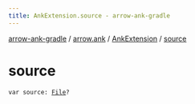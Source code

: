 ```yaml
---
title: AnkExtension.source - arrow-ank-gradle
---
```


[arrow-ank-gradle](../../index.html) / [arrow.ank](../index.html) / [AnkExtension](index.html) / [source](./source.html)

# source

`var source: `[`File`](http://docs.oracle.com/javase/6/docs/api/java/io/File.html)`?`